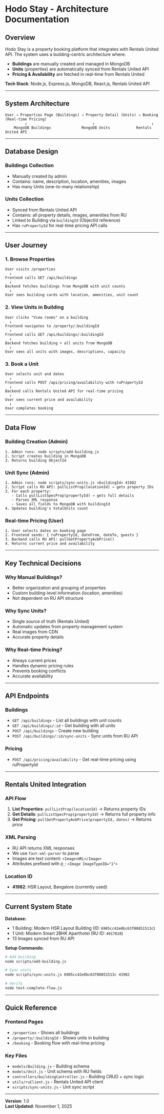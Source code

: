 # Hodo Stay - Architecture Documentation

## Overview

Hodo Stay is a property booking platform that integrates with Rentals United API. The system uses a building-centric architecture where:
- **Buildings** are manually created and managed in MongoDB
- **Units** (properties) are automatically synced from Rentals United API
- **Pricing & Availability** are fetched in real-time from Rentals United

**Tech Stack**: Node.js, Express.js, MongoDB, React.js, Rentals United API

---

## System Architecture

```
User → Properties Page (Buildings) → Property Detail (Units) → Booking (Real-time Pricing)
         ↓                              ↓                          ↓
    MongoDB Buildings              MongoDB Units            Rentals United API
```

---

## Database Design

### Buildings Collection
- Manually created by admin
- Contains: name, description, location, amenities, images
- Has many Units (one-to-many relationship)

### Units Collection
- Synced from Rentals United API
- Contains: all property details, images, amenities from RU
- Linked to Building via `buildingId` (ObjectId reference)
- Has `ruPropertyId` for real-time pricing API calls

---

## User Journey

### 1. Browse Properties
```
User visits /properties
  ↓
Frontend calls GET /api/buildings
  ↓
Backend fetches buildings from MongoDB with unit counts
  ↓
User sees building cards with location, amenities, unit count
```

### 2. View Units in Building
```
User clicks "View rooms" on a building
  ↓
Frontend navigates to /property/:buildingId
  ↓
Frontend calls GET /api/buildings/:buildingId
  ↓
Backend fetches building + all units from MongoDB
  ↓
User sees all units with images, descriptions, capacity
```

### 3. Book a Unit
```
User selects unit and dates
  ↓
Frontend calls POST /api/pricing/availability with ruPropertyId
  ↓
Backend calls Rentals United API for real-time pricing
  ↓
User sees current price and availability
  ↓
User completes booking
```

---

## Data Flow

### Building Creation (Admin)
```
1. Admin runs: node scripts/add-building.js
2. Script creates building in MongoDB
3. Returns building ObjectId
```

### Unit Sync (Admin)
```
1. Admin runs: node scripts/sync-units.js <buildingId> 41982
2. Script calls RU API: pullListProp(locationId) → gets property IDs
3. For each property:
   - Calls pullListSpecProp(propertyId) → gets full details
   - Parses XML response
   - Saves all fields to MongoDB with buildingId
4. Updates building's totalUnits count
```

### Real-time Pricing (User)
```
1. User selects dates on booking page
2. Frontend sends: { ruPropertyId, dateFrom, dateTo, guests }
3. Backend calls RU API: pullGetPropertyAvbPrice()
4. Returns current price and availability
```

---

## Key Technical Decisions

### Why Manual Buildings?
- Better organization and grouping of properties
- Custom building-level information (location, amenities)
- Not dependent on RU API structure

### Why Sync Units?
- Single source of truth (Rentals United)
- Automatic updates from property management system
- Real images from CDN
- Accurate property details

### Why Real-time Pricing?
- Always current prices
- Handles dynamic pricing rules
- Prevents booking conflicts
- Accurate availability

---

## API Endpoints

### Buildings
- `GET /api/buildings` - List all buildings with unit counts
- `GET /api/buildings/:id` - Get building with all units
- `POST /api/buildings` - Create new building
- `POST /api/buildings/:id/sync-units` - Sync units from RU API

### Pricing
- `POST /api/pricing/availability` - Get real-time pricing using ruPropertyId

---

## Rentals United Integration

### API Flow
1. **List Properties**: `pullListProp(locationId)` → Returns property IDs
2. **Get Details**: `pullListSpecProp(propertyId)` → Returns full property info
3. **Get Pricing**: `pullGetPropertyAvbPrice(propertyId, dates)` → Returns price

### XML Parsing
- RU API returns XML responses
- We use `fast-xml-parser` to parse
- Images are text content: `<Image>URL</Image>`
- Attributes prefixed with `@_`: `<Image ImageTypeID="1">`

### Location ID
- **41982**: HSR Layout, Bangalore (currently used)

---

## Current System State

**Database:**
- 1 Building: Modern HSR Layout Building (ID: `6905cc42e0bc63f00851513c`)
- 1 Unit: Modern Smart 2BHK Aparthotel (RU ID: `4017810`)
- 13 Images synced from RU API

**Setup Commands:**
```bash
# Add building
node scripts/add-building.js

# Sync units
node scripts/sync-units.js 6905cc42e0bc63f00851513c 41982

# Verify
node test-complete-flow.js
```

---

## Quick Reference

### Frontend Pages
- `/properties` - Shows all buildings
- `/property/:buildingId` - Shows units in building
- `/booking` - Booking flow with real-time pricing

### Key Files
- `models/Building.js` - Building schema
- `models/Unit.js` - Unit schema with RU fields
- `controllers/buildingController.js` - Building CRUD + sync logic
- `utils/ruClient.js` - Rentals United API client
- `scripts/sync-units.js` - Unit sync script

---

**Version**: 1.0  
**Last Updated**: November 1, 2025
